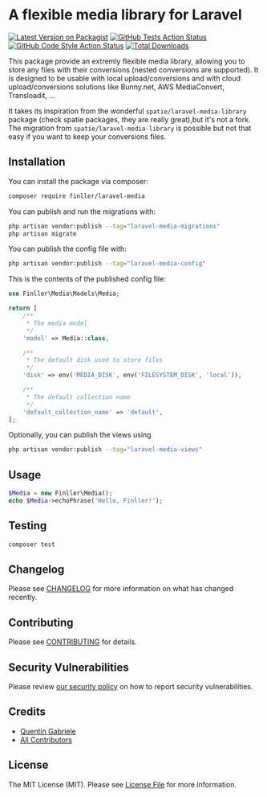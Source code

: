 # A flexible media library for Laravel

[![Latest Version on Packagist](https://img.shields.io/packagist/v/finller/laravel-media.svg?style=flat-square)](https://packagist.org/packages/finller/laravel-media)
[![GitHub Tests Action Status](https://img.shields.io/github/actions/workflow/status/finller/laravel-media/run-tests.yml?branch=main&label=tests&style=flat-square)](https://github.com/finller/laravel-media/actions?query=workflow%3Arun-tests+branch%3Amain)
[![GitHub Code Style Action Status](https://img.shields.io/github/actions/workflow/status/finller/laravel-media/fix-php-code-style-issues.yml?branch=main&label=code%20style&style=flat-square)](https://github.com/finller/laravel-media/actions?query=workflow%3A"Fix+PHP+code+style+issues"+branch%3Amain)
[![Total Downloads](https://img.shields.io/packagist/dt/finller/laravel-media.svg?style=flat-square)](https://packagist.org/packages/finller/laravel-media)

This package provide an extremly flexible media library, allowing you to store any files with their conversions (nested conversions are supported).
It is designed to be usable with local upload/conversions and with cloud upload/conversions solutions like Bunny.net, AWS MediaConvert, Transloadit, ...

It takes its inspiration from the wonderful `spatie/laravel-media-library` package (check spatie packages, they are really great),but it's not a fork.
The migration from `spatie/laravel-media-library` is possible but not that easy if you want to keep your conversions files.

## Installation

You can install the package via composer:

```bash
composer require finller/laravel-media
```

You can publish and run the migrations with:

```bash
php artisan vendor:publish --tag="laravel-media-migrations"
php artisan migrate
```

You can publish the config file with:

```bash
php artisan vendor:publish --tag="laravel-media-config"
```

This is the contents of the published config file:

```php
use Finller\Media\Models\Media;

return [
    /**
     * The media model
     */
    'model' => Media::class,

    /**
     * The default disk used to store files
     */
    'disk' => env('MEDIA_DISK', env('FILESYSTEM_DISK', 'local')),

    /**
     * The default collection name
     */
    'default_collection_name' => 'default',
];

```

Optionally, you can publish the views using

```bash
php artisan vendor:publish --tag="laravel-media-views"
```

## Usage

```php
$Media = new Finller\Media();
echo $Media->echoPhrase('Hello, Finller!');
```

## Testing

```bash
composer test
```

## Changelog

Please see [CHANGELOG](CHANGELOG.md) for more information on what has changed recently.

## Contributing

Please see [CONTRIBUTING](CONTRIBUTING.md) for details.

## Security Vulnerabilities

Please review [our security policy](../../security/policy) on how to report security vulnerabilities.

## Credits

-   [Quentin Gabriele](https://github.com/finller)
-   [All Contributors](../../contributors)

## License

The MIT License (MIT). Please see [License File](LICENSE.md) for more information.
